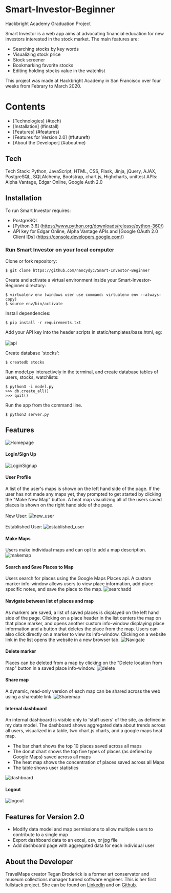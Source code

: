 # Smart-Investor-Beginner
Hackbright Academy Graduation Project

Smart Investor is a web app aims at advocating financial education for new investors interested in the stock market. The main features are:

  - Searching stocks by key words
  - Visualizing stock price
  - Stock screener
  - Bookmarking favorite stocks
  - Editing holding stocks value in the watchlist
 
This project was made at Hackbright Academy in San Francisco over four weeks from Febrary to March 2020.


# Contents

 * [Technologies] (#tech)
 * [Installation] (#install)
 * [Features] (#features)
 * [Features for Version 2.0] (#futureft)
 * [About the Developer] (#aboutme)
 
 
## <a name="tech"></a>Tech

Tech Stack: Python, JavaScript, HTML, CSS, Flask, Jinja, jQuery, AJAX, PostgreSQL, SQLAlchemy, Bootstrap, chart.js, Highcharts, unittest
APIs: Alpha Vantage, Edgar Online, Google Auth 2.0


## <a name="install"></a>Installation

To run Smart Investor requires:

- PostgreSQL
- [Python 3.6] (https://www.python.org/downloads/release/python-360/)
- API key for Edgar Online, Alpha Vantage APIs and [Google OAuth 2.0 Client IDs] (https://console.developers.google.com/)

### Run Smart Investor on your local computer

Clone or fork repository:
```
$ git clone https://github.com/nancydyc/Smart-Investor-Beginner
```
Create and activate a virtual environment inside your Smart-Investor-Beginner directory:
```
$ virtualenv env (windows user use command: virtualenv env --always-copy)
$ source env/bin/activate
```
Install dependencies:
```
$ pip install -r requirements.txt
```
Add your API key into the header scripts in static/templates/base.html, eg:
<br><br>
![api](https://raw.githubusercontent.com/teganbroderick/Travelmaps/master/static/img/YOUR_API_KEY.png)

Create database 'stocks':
```
$ createdb stocks
```
Run model.py interactively in the terminal, and create database tables of users, stocks, watchlists:
```
$ python3 -i model.py
>>> db.create_all()
>>> quit()
```
Run the app from the command line.
```
$ python3 server.py
```

## <a name="features"></a>Features

![Homepage](https://raw.githubusercontent.com/teganbroderick/Travelmaps/master/static/img/homepage.png)
<br>

#### Login/Sign Up <br>

![LoginSignup](https://raw.githubusercontent.com/teganbroderick/Travelmaps/master/static/img/login_signup.gif)
<br>

#### User Profile

A list of the user's maps is shown on the left hand side of the page. If the user has not made any maps yet, they prompted to get started by clicking the "Make New Map" button. A heat map visualizing all of the users saved places is shown on the right hand side of the page. <br><br>
New User:
![new_user](https://raw.githubusercontent.com/teganbroderick/Travelmaps/master/static/img/profilepage%20new%20user.png)
<br><br>
Established User:
![established_user](https://raw.githubusercontent.com/teganbroderick/Travelmaps/master/static/img/profilepage%20established%20user.png)

#### Make Maps

Users make individual maps and can opt to add a map description.
![makemap](http://g.recordit.co/qAINFJZ0EU.gif)

#### Search and Save Places to Map

Users search for places using the Google Maps Places api. A custom marker info-window allows users to view place information, add place-specific notes, and save the place to the map.
![searchadd](https://raw.githubusercontent.com/teganbroderick/Travelmaps/master/static/img/search_add_marker.gif)
<br>

#### Navigate between list of places and map

As markers are saved, a list of saved places is displayed on the left hand side of the page. Clicking on a place header in the list centers the map on that place marker, and opens another custom info-window displaying place information and a button that deletes the place from the map. Users can also click directly on a marker to view its info-window. Clicking on a website link in the list opens the website in a new browser tab.
![Navigate](https://raw.githubusercontent.com/teganbroderick/Travelmaps/master/static/img/navigate_map.gif)
<br>

#### Delete marker

Places can be deleted from a map by clicking on the "Delete location from map" button in a saved place info-window.
![delete](https://raw.githubusercontent.com/teganbroderick/Travelmaps/master/static/img/delete_marker.gif)
<br>

#### Share map

A dynamic, read-only version of each map can be shared across the web using a shareable link.
![Sharemap](https://raw.githubusercontent.com/teganbroderick/Travelmaps/master/static/img/share_map.gif)
<br>

#### Internal dashboard

An internal dashboard is visible only to 'staff users' of the site, as defined in my data model. The dashboard shows aggregated data about trends across all users, visualized in a table, two chart.js charts, and a google maps heat map. <br>

* The bar chart shows the top 10 places saved across all maps <br>
* The donut chart shows the top five types of places (as defined by Google Maps) saved across all maps
* The heat map shows the concentration of places saved across all Maps <br>
* The table shows user statistics

![dashboard](https://raw.githubusercontent.com/teganbroderick/Travelmaps/master/static/img/internal_dashboard.gif)

#### Logout
![logout](https://raw.githubusercontent.com/teganbroderick/Travelmaps/master/static/img/logout.gif)
<br>

## <a name="futurefeatures"></a>Features for Version 2.0

* Modify data model and map permissions to allow multiple users to contribute to a single map
* Export dashboard data to an excel, csv, or jpg file
* Add dashboard page with aggregated data for each individual user

## <a name="aboutme"></a>About the Developer

TravelMaps creator Tegan Broderick is a former art conservator and museum collections manager turned software engineer. This is her first fullstack project. She can be found on [LinkedIn](https://www.linkedin.com/in/teganbroderick/) and on [Github](https://github.com/teganbroderick).




















